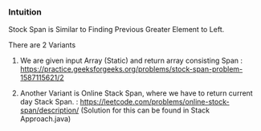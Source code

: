 

<h3> Intuition </h3>
Stock Span is Similar to Finding Previous Greater Element to Left.

There are 2 Variants

1. We are given input Array (Static) and return array consisting Span : https://practice.geeksforgeeks.org/problems/stock-span-problem-1587115621/2

2. Another Variant is Online Stack Span, where we have to return current day Stack Span. : https://leetcode.com/problems/online-stock-span/description/  (Solution for this can be found in Stack Approach.java)

